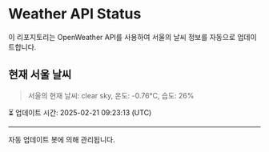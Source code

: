 
# Weather API Status

이 리포지토리는 OpenWeather API를 사용하여 서울의 날씨 정보를 자동으로 업데이트합니다.

## 현재 서울 날씨
> 서울의 현재 날씨: clear sky, 온도: -0.76°C, 습도: 26%

⏳ 업데이트 시간: 2025-02-21 09:23:13 (UTC)

---
자동 업데이트 봇에 의해 관리됩니다.
